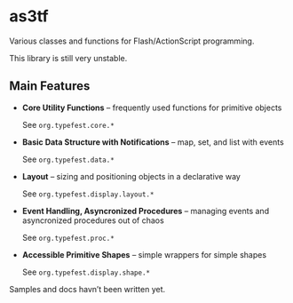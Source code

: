 as3tf
=====

Various classes and functions for Flash/ActionScript programming.

This library is still very unstable.



Main Features
-------------

*	**Core Utility Functions** – frequently used functions for primitive objects
	
	See `org.typefest.core.*`
	
*   **Basic Data Structure with Notifications** – map, set, and list with events
    
    See `org.typefest.data.*`

*	**Layout** – sizing and positioning objects in a declarative way
	
	See `org.typefest.display.layout.*`

*	**Event Handling, Asyncronized Procedures** – managing events and asyncronized procedures out of chaos
	
	See `org.typefest.proc.*`

*	**Accessible Primitive Shapes** – simple wrappers for simple shapes
	
	See `org.typefest.display.shape.*`

Samples and docs havn’t been written yet.